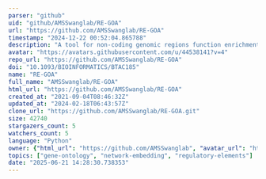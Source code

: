 ```yaml
---
parser: "github"
uid: "github/AMSSwanglab/RE-GOA"
url: "https://github.com/AMSSwanglab/RE-GOA"
timestamp: "2024-12-22 00:52:04.865788"
description: "A tool for non-coding genomic regions function enrichment analysis based on Regulatory Elements Gene Ontology Annotation (RE-GOA)"
avatar: "https://avatars.githubusercontent.com/u/44538141?v=4"
repo_url: "https://github.com/AMSSwanglab/RE-GOA"
doi: "10.1093/BIOINFORMATICS/BTAC185"
name: "RE-GOA"
full_name: "AMSSwanglab/RE-GOA"
html_url: "https://github.com/AMSSwanglab/RE-GOA"
created_at: "2021-09-04T08:46:32Z"
updated_at: "2024-02-18T06:43:57Z"
clone_url: "https://github.com/AMSSwanglab/RE-GOA.git"
size: 42740
stargazers_count: 5
watchers_count: 5
language: "Python"
owner: {"html_url": "https://github.com/AMSSwanglab", "avatar_url": "https://avatars.githubusercontent.com/u/44538141?v=4", "login": "AMSSwanglab", "type": "Organization"}
topics: ["gene-ontology", "network-embedding", "regulatory-elements"]
date: "2025-06-21 14:28:30.738353"
---
```

